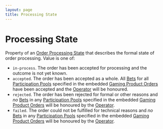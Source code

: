 ```yaml
---
layout: page
title: Processing State
---
```


# Processing State

Property of an [Order Processing State](../concepts/order-processing-state) that describes the formal state of order processing. Value is one of:

* `in-process`. The order has been accepted for processing and the outcome is not yet known.
* `accepted`. The order has been accepted as a whole. All [Bets](../concepts/bet) for all [Participation Pools](../concepts/participation-pool) specified in the embedded [Gaming Product Orders](../concepts/gaming-product-order) have been accepted and the [Operator](../concepts/operator) will be honoured.
* `rejected`. The order has been rejected for formal or other reasons and *no* [Bets](../concepts/bet) in any [Participation Pools](../concepts/participation-pool) specified in the embedded [Gaming Product Orders](../concepts/gaming-product-order) will be honoured by the [Operator](../concepts/operator).
* `failed`. The order could not be fulfilled for technical reasons and *no* [Bets](../concepts/bet) in any [Participation Pools](../concepts/participation-pool) specified in the embedded [Gaming Product Orders](../concepts/gaming-product-order) will be honoured by the [Operator](../concepts/operator).
